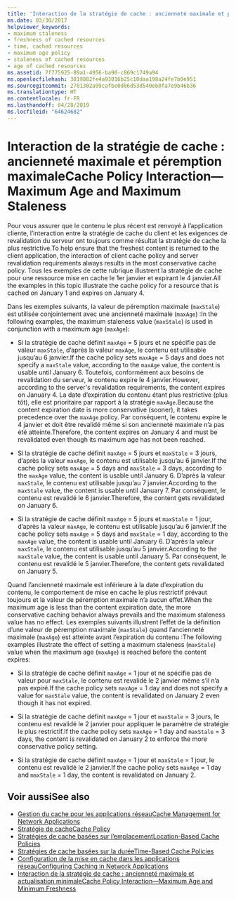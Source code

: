 ```yaml
---
title: 'Interaction de la stratégie de cache : ancienneté maximale et péremption maximale'
ms.date: 03/30/2017
helpviewer_keywords:
- maximum staleness
- freshness of cached resources
- time, cached resources
- maximum age policy
- staleness of cached resources
- age of cached resources
ms.assetid: 7f775925-89a1-4956-ba90-c869c1749a94
ms.openlocfilehash: 3819882fe4a93016b25c10daa198a24fe7b0e951
ms.sourcegitcommit: 2701302a99cafbe0d86d53d540eb0fa7e9b46b36
ms.translationtype: HT
ms.contentlocale: fr-FR
ms.lasthandoff: 04/28/2019
ms.locfileid: "64624682"
---
```

# <a name="cache-policy-interactionmaximum-age-and-maximum-staleness"></a><span data-ttu-id="39915-102">Interaction de la stratégie de cache : ancienneté maximale et péremption maximale</span><span class="sxs-lookup"><span data-stu-id="39915-102">Cache Policy Interaction—Maximum Age and Maximum Staleness</span></span>
<span data-ttu-id="39915-103">Pour vous assurer que le contenu le plus récent est renvoyé à l’application cliente, l’interaction entre la stratégie de cache du client et les exigences de revalidation du serveur ont toujours comme résultat la stratégie de cache la plus restrictive.</span><span class="sxs-lookup"><span data-stu-id="39915-103">To help ensure that the freshest content is returned to the client application, the interaction of client cache policy and server revalidation requirements always results in the most conservative cache policy.</span></span> <span data-ttu-id="39915-104">Tous les exemples de cette rubrique illustrent la stratégie de cache pour une ressource mise en cache le 1er janvier et expirant le 4 janvier.</span><span class="sxs-lookup"><span data-stu-id="39915-104">All the examples in this topic illustrate the cache policy for a resource that is cached on January 1 and expires on January 4.</span></span>  
  
 <span data-ttu-id="39915-105">Dans les exemples suivants, la valeur de péremption maximale (`maxStale`) est utilisée conjointement avec une ancienneté maximale (`maxAge`) :</span><span class="sxs-lookup"><span data-stu-id="39915-105">In the following examples, the maximum staleness value (`maxStale`) is used in conjunction with a maximum age (`maxAge`):</span></span>  
  
- <span data-ttu-id="39915-106">Si la stratégie de cache définit `maxAge` = 5 jours et ne spécifie pas de valeur `maxStale`, d’après la valeur `maxAge`, le contenu est utilisable jusqu’au 6 janvier.</span><span class="sxs-lookup"><span data-stu-id="39915-106">If the cache policy sets `maxAge` = 5 days and does not specify a `maxStale` value, according to the `maxAge` value, the content is usable until January 6.</span></span> <span data-ttu-id="39915-107">Toutefois, conformément aux besoins de revalidation du serveur, le contenu expire le 4 janvier.</span><span class="sxs-lookup"><span data-stu-id="39915-107">However, according to the server's revalidation requirements, the content expires on January 4.</span></span> <span data-ttu-id="39915-108">La date d’expiration du contenu étant plus restrictive (plus tôt), elle est prioritaire par rapport à la stratégie `maxAge`.</span><span class="sxs-lookup"><span data-stu-id="39915-108">Because the content expiration date is more conservative (sooner), it takes precedence over the `maxAge` policy.</span></span> <span data-ttu-id="39915-109">Par conséquent, le contenu expire le 4 janvier et doit être revalidé même si son ancienneté maximale n’a pas été atteinte.</span><span class="sxs-lookup"><span data-stu-id="39915-109">Therefore, the content expires on January 4 and must be revalidated even though its maximum age has not been reached.</span></span>  
  
- <span data-ttu-id="39915-110">Si la stratégie de cache définit `maxAge` = 5 jours et `maxStale` = 3 jours, d’après la valeur `maxAge`, le contenu est utilisable jusqu’au 6 janvier.</span><span class="sxs-lookup"><span data-stu-id="39915-110">If the cache policy sets `maxAge` = 5 days and `maxStale` = 3 days, according to the `maxAge` value, the content is usable until January 6.</span></span> <span data-ttu-id="39915-111">D’après la valeur `maxStale`, le contenu est utilisable jusqu’au 7 janvier.</span><span class="sxs-lookup"><span data-stu-id="39915-111">According to the `maxStale` value, the content is usable until January 7.</span></span> <span data-ttu-id="39915-112">Par conséquent, le contenu est revalidé le 6 janvier.</span><span class="sxs-lookup"><span data-stu-id="39915-112">Therefore, the content gets revalidated on January 6.</span></span>  
  
- <span data-ttu-id="39915-113">Si la stratégie de cache définit `maxAge` = 5 jours et `maxStale` = 1 jour, d’après la valeur `maxAge`, le contenu est utilisable jusqu’au 6 janvier.</span><span class="sxs-lookup"><span data-stu-id="39915-113">If the cache policy sets `maxAge` = 5 days and `maxStale` = 1 day, according to the `maxAge` value, the content is usable until January 6.</span></span> <span data-ttu-id="39915-114">D’après la valeur `maxStale`, le contenu est utilisable jusqu’au 5 janvier.</span><span class="sxs-lookup"><span data-stu-id="39915-114">According to the `maxStale` value, the content is usable until January 5.</span></span> <span data-ttu-id="39915-115">Par conséquent, le contenu est revalidé le 5 janvier.</span><span class="sxs-lookup"><span data-stu-id="39915-115">Therefore, the content gets revalidated on January 5.</span></span>  
  
 <span data-ttu-id="39915-116">Quand l’ancienneté maximale est inférieure à la date d’expiration du contenu, le comportement de mise en cache le plus restrictif prévaut toujours et la valeur de péremption maximale n’a aucun effet.</span><span class="sxs-lookup"><span data-stu-id="39915-116">When the maximum age is less than the content expiration date, the more conservative caching behavior always prevails and the maximum staleness value has no effect.</span></span> <span data-ttu-id="39915-117">Les exemples suivants illustrent l’effet de la définition d’une valeur de péremption maximale (`maxStale`) quand l’ancienneté maximale (`maxAge`) est atteinte avant l’expiration du contenu :</span><span class="sxs-lookup"><span data-stu-id="39915-117">The following examples illustrate the effect of setting a maximum staleness (`maxStale`) value when the maximum age (`maxAge`) is reached before the content expires:</span></span>  
  
- <span data-ttu-id="39915-118">Si la stratégie de cache définit `maxAge` = 1 jour et ne spécifie pas de valeur pour `maxStale`, le contenu est revalidé le 2 janvier même s’il n’a pas expiré.</span><span class="sxs-lookup"><span data-stu-id="39915-118">If the cache policy sets `maxAge` = 1 day and does not specify a value for `maxStale` value, the content is revalidated on January 2 even though it has not expired.</span></span>  
  
- <span data-ttu-id="39915-119">Si la stratégie de cache définit `maxAge` = 1 jour et `maxStale` = 3 jours, le contenu est revalidé le 2 janvier pour appliquer le paramètre de stratégie le plus restrictif.</span><span class="sxs-lookup"><span data-stu-id="39915-119">If the cache policy sets `maxAge` = 1 day and `maxStale` = 3 days, the content is revalidated on January 2 to enforce the more conservative policy setting.</span></span>  
  
- <span data-ttu-id="39915-120">Si la stratégie de cache définit `maxAge` = 1 jour et `maxStale` = 1 jour, le contenu est revalidé le 2 janvier.</span><span class="sxs-lookup"><span data-stu-id="39915-120">If the cache policy sets `maxAge` = 1 day and `maxStale` = 1 day, the content is revalidated on January 2.</span></span>  
  
## <a name="see-also"></a><span data-ttu-id="39915-121">Voir aussi</span><span class="sxs-lookup"><span data-stu-id="39915-121">See also</span></span>

- [<span data-ttu-id="39915-122">Gestion du cache pour les applications réseau</span><span class="sxs-lookup"><span data-stu-id="39915-122">Cache Management for Network Applications</span></span>](../../../docs/framework/network-programming/cache-management-for-network-applications.md)
- [<span data-ttu-id="39915-123">Stratégie de cache</span><span class="sxs-lookup"><span data-stu-id="39915-123">Cache Policy</span></span>](../../../docs/framework/network-programming/cache-policy.md)
- [<span data-ttu-id="39915-124">Stratégies de cache basées sur l’emplacement</span><span class="sxs-lookup"><span data-stu-id="39915-124">Location-Based Cache Policies</span></span>](../../../docs/framework/network-programming/location-based-cache-policies.md)
- [<span data-ttu-id="39915-125">Stratégies de cache basées sur la durée</span><span class="sxs-lookup"><span data-stu-id="39915-125">Time-Based Cache Policies</span></span>](../../../docs/framework/network-programming/time-based-cache-policies.md)
- [<span data-ttu-id="39915-126">Configuration de la mise en cache dans les applications réseau</span><span class="sxs-lookup"><span data-stu-id="39915-126">Configuring Caching in Network Applications</span></span>](../../../docs/framework/network-programming/configuring-caching-in-network-applications.md)
- [<span data-ttu-id="39915-127">Interaction de la stratégie de cache : ancienneté maximale et actualisation minimale</span><span class="sxs-lookup"><span data-stu-id="39915-127">Cache Policy Interaction—Maximum Age and Minimum Freshness</span></span>](../../../docs/framework/network-programming/cache-policy-interaction-maximum-age-and-minimum-freshness.md)
